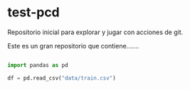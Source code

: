 # test-pcd
Repositorio inicial para explorar y jugar con acciones de git.

Este es un gran repositorio que contiene.......

``` python

import pandas as pd

df = pd.read_csv("data/train.csv") 
```

